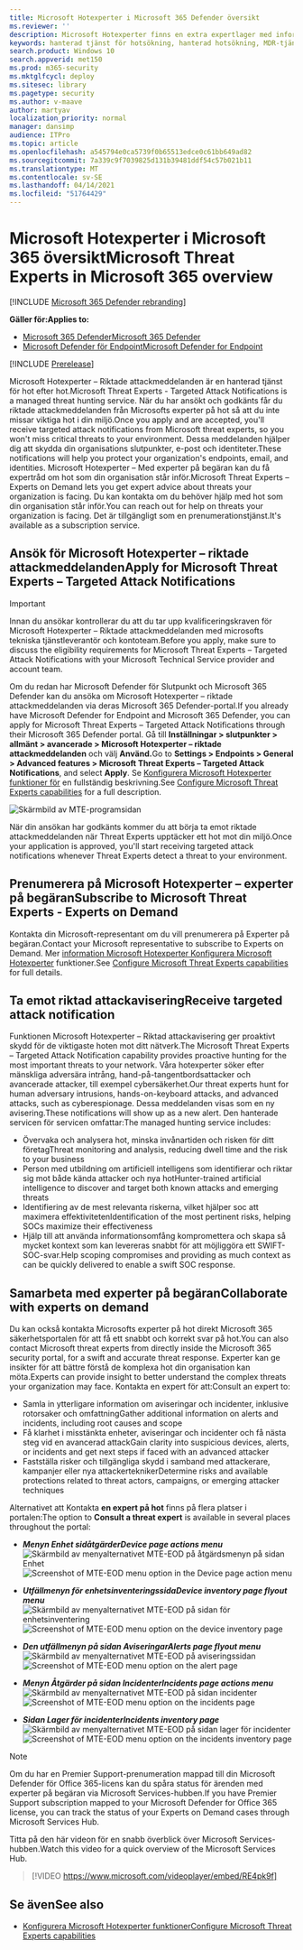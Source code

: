 ```yaml
---
title: Microsoft Hotexperter i Microsoft 365 Defender översikt
ms.reviewer: ''
description: Microsoft Hotexperter finns en extra expertlager med information Microsoft 365 Defender.
keywords: hanterad tjänst för hotsökning, hanterad hotsökning, MDR-tjänst (managed detection and response), MTE, Microsoft Hotexperter
search.product: Windows 10
search.appverid: met150
ms.prod: m365-security
ms.mktglfcycl: deploy
ms.sitesec: library
ms.pagetype: security
ms.author: v-maave
author: martyav
localization_priority: normal
manager: dansimp
audience: ITPro
ms.topic: article
ms.openlocfilehash: a545794e0ca5739f0b65513edce0c61bb649ad82
ms.sourcegitcommit: 7a339c9f7039825d131b39481ddf54c57b021b11
ms.translationtype: MT
ms.contentlocale: sv-SE
ms.lasthandoff: 04/14/2021
ms.locfileid: "51764429"
---
```

# <a name="microsoft-threat-experts-in-microsoft-365-overview"></a><span data-ttu-id="887f1-104">Microsoft Hotexperter i Microsoft 365 översikt</span><span class="sxs-lookup"><span data-stu-id="887f1-104">Microsoft Threat Experts in Microsoft 365 overview</span></span>

[!INCLUDE [Microsoft 365 Defender rebranding](../includes/microsoft-defender.md)]

<span data-ttu-id="887f1-105">**Gäller för:**</span><span class="sxs-lookup"><span data-stu-id="887f1-105">**Applies to:**</span></span>

- [<span data-ttu-id="887f1-106">Microsoft 365 Defender</span><span class="sxs-lookup"><span data-stu-id="887f1-106">Microsoft 365 Defender</span></span>](https://go.microsoft.com/fwlink/?linkid=2118804)
- [<span data-ttu-id="887f1-107">Microsoft Defender för Endpoint</span><span class="sxs-lookup"><span data-stu-id="887f1-107">Microsoft Defender for Endpoint</span></span>](https://go.microsoft.com/fwlink/p/?linkid=2154037)

[!INCLUDE [Prerelease](../includes/prerelease.md)]

<span data-ttu-id="887f1-108">Microsoft Hotexperter – Riktade attackmeddelanden är en hanterad tjänst för hot efter hot.</span><span class="sxs-lookup"><span data-stu-id="887f1-108">Microsoft Threat Experts - Targeted Attack Notifications is a managed threat hunting service.</span></span> <span data-ttu-id="887f1-109">När du har ansökt och godkänts får du riktade attackmeddelanden från Microsofts experter på hot så att du inte missar viktiga hot i din miljö.</span><span class="sxs-lookup"><span data-stu-id="887f1-109">Once you apply and are accepted, you'll receive targeted attack notifications from Microsoft threat experts, so you won't miss critical threats to your environment.</span></span> <span data-ttu-id="887f1-110">Dessa meddelanden hjälper dig att skydda din organisations slutpunkter, e-post och identiteter.</span><span class="sxs-lookup"><span data-stu-id="887f1-110">These notifications will help you protect your organization's endpoints, email, and identities.</span></span>
<span data-ttu-id="887f1-111">Microsoft Hotexperter – Med experter på begäran kan du få expertråd om hot som din organisation står inför.</span><span class="sxs-lookup"><span data-stu-id="887f1-111">Microsoft Threat Experts – Experts on Demand lets you get expert advice about threats your organization is facing.</span></span> <span data-ttu-id="887f1-112">Du kan kontakta om du behöver hjälp med hot som din organisation står inför.</span><span class="sxs-lookup"><span data-stu-id="887f1-112">You can reach out for help on threats your organization is facing.</span></span> <span data-ttu-id="887f1-113">Det är tillgängligt som en prenumerationstjänst.</span><span class="sxs-lookup"><span data-stu-id="887f1-113">It's available as a subscription service.</span></span>

## <a name="apply-for-microsoft-threat-experts--targeted-attack-notifications"></a><span data-ttu-id="887f1-114">Ansök för Microsoft Hotexperter – riktade attackmeddelanden</span><span class="sxs-lookup"><span data-stu-id="887f1-114">Apply for Microsoft Threat Experts – Targeted Attack Notifications</span></span>

> [!IMPORTANT]
> <span data-ttu-id="887f1-115">Innan du ansökar kontrollerar du att du tar upp kvalificeringskraven för Microsoft Hotexperter – Riktade attackmeddelanden med microsofts tekniska tjänstleverantör och kontoteam.</span><span class="sxs-lookup"><span data-stu-id="887f1-115">Before you apply, make sure to discuss the eligibility requirements for Microsoft Threat Experts – Targeted Attack Notifications  with your Microsoft Technical Service provider and account team.</span></span>

<span data-ttu-id="887f1-116">Om du redan har Microsoft Defender för Slutpunkt och Microsoft 365 Defender kan du ansöka om Microsoft Hotexperter – riktade attackmeddelanden via deras Microsoft 365 Defender-portal.</span><span class="sxs-lookup"><span data-stu-id="887f1-116">If you already have Microsoft Defender for Endpoint and Microsoft 365 Defender, you can apply for Microsoft Threat Experts – Targeted Attack Notifications through their Microsoft 365 Defender portal.</span></span> <span data-ttu-id="887f1-117">Gå till **Inställningar > slutpunkter > allmänt > avancerade > Microsoft Hotexperter – riktade attackmeddelanden** och välj **Använd.**</span><span class="sxs-lookup"><span data-stu-id="887f1-117">Go to **Settings > Endpoints > General > Advanced features > Microsoft Threat Experts – Targeted Attack Notifications**, and select **Apply**.</span></span> <span data-ttu-id="887f1-118">Se [Konfigurera Microsoft Hotexperter funktioner för](./configure-microsoft-threat-experts.md) en fullständig beskrivning.</span><span class="sxs-lookup"><span data-stu-id="887f1-118">See [Configure Microsoft Threat Experts capabilities](./configure-microsoft-threat-experts.md) for a full description.</span></span>

![Skärmbild av MTE-programsidan](../../media/mte/mte-collaboratewithmte.png)

<span data-ttu-id="887f1-120">När din ansökan har godkänts kommer du att börja ta emot riktade attackmeddelanden när Threat Experts upptäcker ett hot mot din miljö.</span><span class="sxs-lookup"><span data-stu-id="887f1-120">Once your application is approved, you'll start receiving targeted attack notifications whenever Threat Experts detect a threat to your environment.</span></span>

## <a name="subscribe-to-microsoft-threat-experts---experts-on-demand"></a><span data-ttu-id="887f1-121">Prenumerera på Microsoft Hotexperter – experter på begäran</span><span class="sxs-lookup"><span data-stu-id="887f1-121">Subscribe to Microsoft Threat Experts - Experts on Demand</span></span>

<span data-ttu-id="887f1-122">Kontakta din Microsoft-representant om du vill prenumerera på Experter på begäran.</span><span class="sxs-lookup"><span data-stu-id="887f1-122">Contact your Microsoft representative to subscribe to Experts on Demand.</span></span>  <span data-ttu-id="887f1-123">Mer [information Microsoft Hotexperter Konfigurera Microsoft Hotexperter](./configure-microsoft-threat-experts.md) funktioner.</span><span class="sxs-lookup"><span data-stu-id="887f1-123">See [Configure Microsoft Threat Experts capabilities](./configure-microsoft-threat-experts.md) for full details.</span></span>

## <a name="receive-targeted-attack-notification"></a><span data-ttu-id="887f1-124">Ta emot riktad attackavisering</span><span class="sxs-lookup"><span data-stu-id="887f1-124">Receive targeted attack notification</span></span>

<span data-ttu-id="887f1-125">Funktionen Microsoft Hotexperter – Riktad attackavisering ger proaktivt skydd för de viktigaste hoten mot ditt nätverk.</span><span class="sxs-lookup"><span data-stu-id="887f1-125">The Microsoft Threat Experts – Targeted Attack Notification capability provides proactive hunting for the most important threats to your network.</span></span> <span data-ttu-id="887f1-126">Våra hotexperter söker efter mänskliga adversära intrång, hand-på-tangentbordsattacker och avancerade attacker, till exempel cybersäkerhet.</span><span class="sxs-lookup"><span data-stu-id="887f1-126">Our threat experts hunt for human adversary intrusions, hands-on-keyboard attacks, and advanced attacks, such as cyberespionage.</span></span> <span data-ttu-id="887f1-127">Dessa meddelanden visas som en ny avisering.</span><span class="sxs-lookup"><span data-stu-id="887f1-127">These notifications will show up as a new alert.</span></span> <span data-ttu-id="887f1-128">Den hanterade servicen för servicen omfattar:</span><span class="sxs-lookup"><span data-stu-id="887f1-128">The managed hunting service includes:</span></span>

- <span data-ttu-id="887f1-129">Övervaka och analysera hot, minska invånartiden och risken för ditt företag</span><span class="sxs-lookup"><span data-stu-id="887f1-129">Threat monitoring and analysis, reducing dwell time and the risk to your business</span></span>
- <span data-ttu-id="887f1-130">Person med utbildning om artificiell intelligens som identifierar och riktar sig mot både kända attacker och nya hot</span><span class="sxs-lookup"><span data-stu-id="887f1-130">Hunter-trained artificial intelligence to discover and target both known attacks and emerging threats</span></span>
- <span data-ttu-id="887f1-131">Identifiering av de mest relevanta riskerna, vilket hjälper soc att maximera effektiviteten</span><span class="sxs-lookup"><span data-stu-id="887f1-131">Identification of the most pertinent risks, helping SOCs maximize their effectiveness</span></span>
- <span data-ttu-id="887f1-132">Hjälp till att använda informationsomfång kompromettera och skapa så mycket kontext som kan levereras snabbt för att möjliggöra ett SWIFT-SOC-svar.</span><span class="sxs-lookup"><span data-stu-id="887f1-132">Help scoping compromises and providing as much context as can be quickly delivered to enable a swift SOC response.</span></span>

## <a name="collaborate-with-experts-on-demand"></a><span data-ttu-id="887f1-133">Samarbeta med experter på begäran</span><span class="sxs-lookup"><span data-stu-id="887f1-133">Collaborate with experts on demand</span></span>

<span data-ttu-id="887f1-134">Du kan också kontakta Microsofts experter på hot direkt Microsoft 365 säkerhetsportalen för att få ett snabbt och korrekt svar på hot.</span><span class="sxs-lookup"><span data-stu-id="887f1-134">You can also contact Microsoft threat experts from directly inside the Microsoft 365 security portal, for a swift and accurate threat response.</span></span>  <span data-ttu-id="887f1-135">Experter kan ge insikter för att bättre förstå de komplexa hot din organisation kan möta.</span><span class="sxs-lookup"><span data-stu-id="887f1-135">Experts can provide insight to better understand the complex threats your organization may face.</span></span>  <span data-ttu-id="887f1-136">Kontakta en expert för att:</span><span class="sxs-lookup"><span data-stu-id="887f1-136">Consult an expert to:</span></span>

- <span data-ttu-id="887f1-137">Samla in ytterligare information om aviseringar och incidenter, inklusive rotorsaker och omfattning</span><span class="sxs-lookup"><span data-stu-id="887f1-137">Gather additional information on alerts and incidents, including root causes and scope</span></span>
- <span data-ttu-id="887f1-138">Få klarhet i misstänkta enheter, aviseringar och incidenter och få nästa steg vid en avancerad attack</span><span class="sxs-lookup"><span data-stu-id="887f1-138">Gain clarity into suspicious devices, alerts, or incidents and get next steps if faced with an advanced attacker</span></span>
- <span data-ttu-id="887f1-139">Fastställa risker och tillgängliga skydd i samband med attackerare, kampanjer eller nya attackertekniker</span><span class="sxs-lookup"><span data-stu-id="887f1-139">Determine risks and available protections related to threat actors, campaigns, or emerging attacker techniques</span></span>

<span data-ttu-id="887f1-140">Alternativet att Kontakta **en expert på hot** finns på flera platser i portalen:</span><span class="sxs-lookup"><span data-stu-id="887f1-140">The option to **Consult a threat expert** is available in several places throughout the portal:</span></span>

- <span data-ttu-id="887f1-141"><i>**Menyn Enhet sidåtgärder**</i></span><span class="sxs-lookup"><span data-stu-id="887f1-141"><i>**Device page actions menu**</i></span></span><BR>
<span data-ttu-id="887f1-142">![Skärmbild av menyalternativet MTE-EOD på åtgärdsmenyn på sidan Enhet](../../media/mte/device-actions-mte-highlighted.png)</span><span class="sxs-lookup"><span data-stu-id="887f1-142">![Screenshot of MTE-EOD menu option in the Device page action menu](../../media/mte/device-actions-mte-highlighted.png)</span></span>

- <span data-ttu-id="887f1-143"><i>**Utfällmenyn för enhetsinventeringssida**</i></span><span class="sxs-lookup"><span data-stu-id="887f1-143"><i>**Device inventory page flyout menu**</i></span></span><BR>
<span data-ttu-id="887f1-144">![Skärmbild av menyalternativet MTE-EOD på sidan för enhetsinventering](../../media/mte/device-inventory-mte-highlighted.png)</span><span class="sxs-lookup"><span data-stu-id="887f1-144">![Screenshot of MTE-EOD menu option on the device inventory page](../../media/mte/device-inventory-mte-highlighted.png)</span></span>

- <span data-ttu-id="887f1-145"><i>**Den utfällmenyn på sidan Aviseringar**</i></span><span class="sxs-lookup"><span data-stu-id="887f1-145"><i>**Alerts page flyout menu**</i></span></span><BR>
<span data-ttu-id="887f1-146">![Skärmbild av menyalternativet MTE-EOD på aviseringssidan](../../media/mte/alerts-actions-mte-highlighted.png)</span><span class="sxs-lookup"><span data-stu-id="887f1-146">![Screenshot of MTE-EOD menu option on the alert page](../../media/mte/alerts-actions-mte-highlighted.png)</span></span>

- <span data-ttu-id="887f1-147"><i>**Menyn Åtgärder på sidan Incidenter**</i></span><span class="sxs-lookup"><span data-stu-id="887f1-147"><i>**Incidents page actions menu**</i></span></span><BR>
<span data-ttu-id="887f1-148">![Skärmbild av menyalternativet MTE-EOD på sidan incidenter](../../media/mte/incidents-action-mte-highlighted.png)</span><span class="sxs-lookup"><span data-stu-id="887f1-148">![Screenshot of MTE-EOD menu option on the incidents page](../../media/mte/incidents-action-mte-highlighted.png)</span></span>

- <span data-ttu-id="887f1-149"><i>**Sidan Lager för incidenter**</i></span><span class="sxs-lookup"><span data-stu-id="887f1-149"><i>**Incidents inventory page**</i></span></span><BR>
<span data-ttu-id="887f1-150">![Skärmbild av menyalternativet MTE-EOD på sidan lager för incidenter](../../media/mte/incidents-inventory-mte-highlighted.png)</span><span class="sxs-lookup"><span data-stu-id="887f1-150">![Screenshot of MTE-EOD menu option on the incidents inventory page](../../media/mte/incidents-inventory-mte-highlighted.png)</span></span>

> [!NOTE]
> <span data-ttu-id="887f1-151">Om du har en Premier Support-prenumeration mappad till din Microsoft Defender för Office 365-licens kan du spåra status för ärenden med experter på begäran via Microsoft Services-hubben.</span><span class="sxs-lookup"><span data-stu-id="887f1-151">If you have Premier Support subscription mapped to your Microsoft Defender for Office 365 license, you can track the status of your Experts on Demand cases through Microsoft Services Hub.</span></span>

<span data-ttu-id="887f1-152">Titta på den här videon för en snabb överblick över Microsoft Services-hubben.</span><span class="sxs-lookup"><span data-stu-id="887f1-152">Watch this video for a quick overview of the Microsoft Services Hub.</span></span>

> [!VIDEO https://www.microsoft.com/videoplayer/embed/RE4pk9f]

## <a name="see-also"></a><span data-ttu-id="887f1-153">Se även</span><span class="sxs-lookup"><span data-stu-id="887f1-153">See also</span></span>

- [<span data-ttu-id="887f1-154">Konfigurera Microsoft Hotexperter funktioner</span><span class="sxs-lookup"><span data-stu-id="887f1-154">Configure Microsoft Threat Experts capabilities</span></span>](./configure-microsoft-threat-experts.md)
